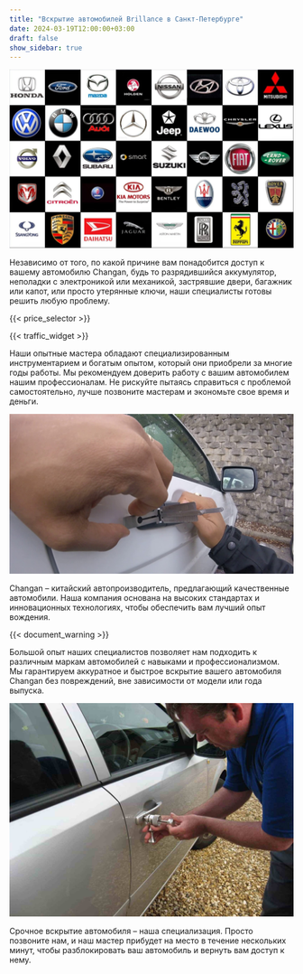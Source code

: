 ```yaml
---
title: "Вскрытие автомобилей Brillance в Санкт-Петербурге"
date: 2024-03-19T12:00:00+03:00
draft: false
show_sidebar: true
---
```


![логотипы авто](../car_logo.jpg)

Независимо от того, по какой причине вам понадобится доступ к вашему автомобилю Changan, будь то разрядившийся аккумулятор, неполадки с электроникой или механикой, застрявшие двери, багажник или капот, или просто утерянные ключи, наши специалисты готовы решить любую проблему.

{{< price_selector >}}

{{< traffic_widget >}}

Наши опытные мастера обладают специализированным инструментарием и богатым опытом, который они приобрели за многие годы работы. Мы рекомендуем доверить работу с вашим автомобилем нашим профессионалам. Не рискуйте пытаясь справиться с проблемой самостоятельно, лучше позвоните мастерам и экономьте свое время и деньги.

![вскрытие машины без повреждений](../car.jpg)

Changan – китайский автопроизводитель, предлагающий качественные автомобили. Наша компания основана на высоких стандартах и инновационных технологиях, чтобы обеспечить вам лучший опыт вождения.

{{< document_warning >}}

Большой опыт наших специалистов позволяет нам подходить к различным маркам автомобилей с навыками и профессионализмом. Мы гарантируем аккуратное и быстрое вскрытие вашего автомобиля Changan без повреждений, вне зависимости от модели или года выпуска.

![процесс вскртия авто](../car_open.jpg)

Срочное вскрытие автомобиля – наша специализация. Просто позвоните нам, и наш мастер прибудет на место в течение нескольких минут, чтобы разблокировать ваш автомобиль и вернуть вам доступ к нему.